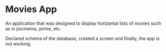 # Movies App

An application that was designed to display horizantal lists of movies such as in jiocinema, prime, etc.

Declared schema of the database, created a screen and finally, the app is not working.

